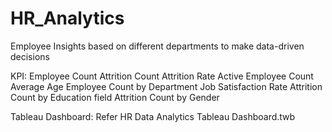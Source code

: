 # HR_Analytics
Employee Insights based on different departments to make data-driven decisions

KPI:
Employee Count
Attrition Count
Attrition Rate
Active Employee Count
Average Age
Employee Count by Department
Job Satisfaction Rate
Attrition Count by Education field
Attrition Count by Gender

Tableau Dashboard:  Refer HR Data Analytics Tableau Dashboard.twb

